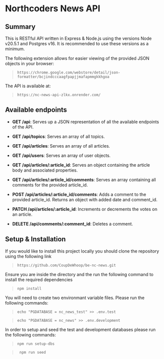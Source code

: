 # Northcoders News API

## Summary

This is RESTful API written in Express & Node.js using the versions Node v20.5.1 and Postgres v16. It is recommended to use these versions as a minimum.

The following extension allows for easier viewing of the provided JSON objects in your browser:

> ```https://chrome.google.com/webstore/detail/json-formatter/bcjindcccaagfpapjjmafapmmgkkhgoa```

The API is available at:

>```https://nc-news-api-zlkx.onrender.com/```

## Available endpoints


- **GET /api**: Serves up a JSON representation of all the available endpoints of the API.

- **GET /api/topics**: Serves an array of all topics.

- **GET /api/articles**: Serves an array of all articles.

- **GET /api/users**: Serves an array of user objects.

- **GET /api/articles/:article_id**: Serves an object containing the article body and associated properties.

- **GET /api/articles/:article_id/comments**: Serves an array containing all comments for the provided article_id.

- **POST /api/articles/:article_id/comments**: Adds a comment to the provided article_id. Returns an object with added date and comment_id.

- **PATCH /api/articles/:article_id**: Increments or decrements the votes on an article.

- **DELETE /api/comments/:comment_id**: Deletes a comment.


## Setup & Installation
If you would like to install this project locally you should clone the repository using the following link

> ```https://github.com/CoupDeWhoop/be-nc-news.git```

Ensure you are inside the directory and the run the following command to install the required dependencies

> ```npm install```

You will need to create two environmant variable files. Please run the following commands:

> ```echo "PGDATABASE = nc_news_test" >> .env.test```

> ```echo "PGDATABASE = nc_news" >> .env.development```

In order to setup and seed the test and development databases please run the following commands:

> ```npm run setup-dbs```

> ``` npm run seed```

